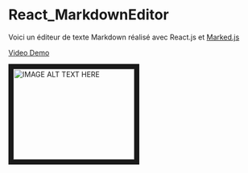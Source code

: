 # React_MarkdownEditor

Voici un éditeur de texte Markdown réalisé avec React.js et [Marked.js](https://www.npmjs.com/package/marked)  

[Video Demo](https://www.youtube.com/watch?v=T6YhGRxQwlg)

<a href="http://www.youtube.com/watch?feature=player_embedded&v=T6YhGRxQwlg
"><img src="http://img.youtube.com/vi/T6YhGRxQwlg/0.jpg" 
alt="IMAGE ALT TEXT HERE" width="240" height="180" border="10" /></a>

